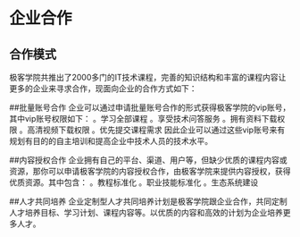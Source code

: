 # 企业合作
## 合作模式
极客学院共推出了2000多门的IT技术课程，完善的知识结构和丰富的课程内容让更多的企业来寻求合作，现面向企业的合作方式如下：

##批量账号合作
企业可以通过申请批量账号合作的形式获得极客学院的vip账号，其中vip账号权限如下：
。学习全部课程 
。享受技术问答服务
。拥有资料下载权限
。高清视频下载权限
。优先提交课程需求
因此企业可以通过这些vip账号来有规划有目的的自主培训和提高企业中技术人员的技术水平。

##内容授权合作
企业拥有自己的平台、渠道、用户等，但缺少优质的课程内容或资源，那你可以申请极客学院的内容授权合作，由极客学院来提供内容授权，获得优质资源。其中包含：
。教程标准化
。职业技能标准化
。生态系统建设

##人才共同培养
企业定制型人才共同培养计划是极客学院跟企业合作，共同定制人才培养目标、学习计划、课程内容等。以优质的内容和高效的计划为企业培养更多人才。
